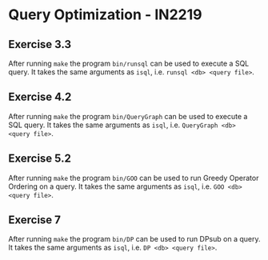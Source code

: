 # Query Optimization - IN2219

## Exercise 3.3

After running `make` the program `bin/runsql` can be used to execute a SQL
query. It takes the same arguments as `isql`, i.e. `runsql <db> <query file>`.

## Exercise 4.2

After running `make` the program `bin/QueryGraph` can be used to execute a SQL
query. It takes the same arguments as `isql`, i.e. `QueryGraph <db> <query file>`.

## Exercise 5.2

After running `make` the program `bin/GOO` can be used to run Greedy Operator
Ordering on a query. It takes the same arguments as `isql`, i.e. `GOO
<db> <query file>`.

## Exercise 7

After running `make` the program `bin/DP` can be used to run DPsub on a
query. It takes the same arguments as `isql`, i.e. `DP <db> <query file>`.
